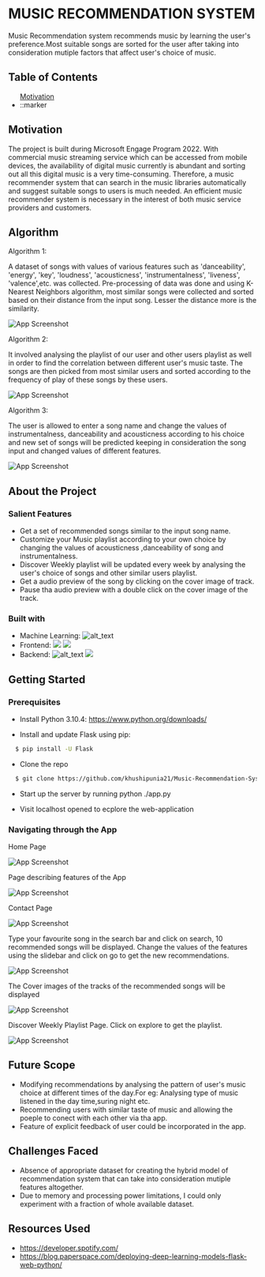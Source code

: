 # MUSIC RECOMMENDATION SYSTEM

Music Recommendation system recommends music by learning the user's preference.Most suitable songs are sorted for the user after taking into consideration mutiple factors that affect user's choice of music.




## Table of Contents
<ul>
  <a href="#Motivation">Motivation</a>
  <li>
    ::marker
  </li>
  
</ul>  


## Motivation

The project is built during Microsoft Engage Program 2022.
With commercial music streaming service which can be accessed from mobile devices, the availability of digital music currently is abundant and sorting out all this digital music is a very time-consuming. Therefore,  a music recommender system that can search in the music libraries automatically and suggest suitable songs to users is much needed. 
An efficient music recommender system is necessary in the interest of both music service providers and customers. 


## Algorithm

Algorithm 1:

A dataset of songs with values of various features such as 'danceability', 'energy', 'key', 'loudness', 'acousticness', 'instrumentalness', 'liveness', 'valence',etc. was collected. Pre-processing of data was done and using K-Nearest Neighbors algorithm, most similar songs were collected and sorted based on their distance from the input song. Lesser the distance more is the similarity.

![App Screenshot](/screenshots/algo1.jpg)


Algorithm 2: 

It involved analysing the playlist of our user and other users playlist as well in order to find the correlation between different user's music taste. The songs are then picked from most similar users and sorted according to the frequency of play of these songs by these users.

![App Screenshot](/screenshots/algo2.jpg)


Algorithm 3:

The user is allowed to enter a song name and change the values of instrumentalness, danceability and acousticness according to his choice and new set of songs will be predicted keeping in consideration the song input and changed values of different features.

![App Screenshot](/screenshots/algo3.jpg)


## About the Project

### Salient Features

- Get a set of recommended songs similar to the input song name.
- Customize your Music playlist according to your own choice by changing the values of acousticness ,danceability of song and instrumentalness.
- Discover Weekly playlist will be updated every week by analysing the user's choice of songs and other similar users playlist.
- Get a audio preview of the song by clicking on the cover image of track.
- Pause tha audio preview with a double click on the cover image of the track.

### Built with
- Machine Learning: ![alt_text](https://img.shields.io/badge/Python-FFD43B?style=for-the-badge&logo=python&logoColor=blue)
- Frontend: ![](https://img.shields.io/badge/HTML5-E34F26?style=for-the-badge&logo=html5&logoColor=white)  ![](https://img.shields.io/badge/CSS3-1572B6?style=for-the-badge&logo=css3&logoColor=white)
- Backend: ![alt_text](https://img.shields.io/badge/JavaScript-323330?style=for-the-badge&logo=javascript&logoColor=F7DF1E)  ![](https://img.shields.io/badge/Flask-000000?style=for-the-badge&logo=flask&logoColor=white)

## Getting Started

### Prerequisites
- Install Python 3.10.4: https://www.python.org/downloads/

- Install and update Flask using pip:

```bash
  $ pip install -U Flask
```
- Clone the repo

```bash
  $ git clone https://github.com/khushipunia21/Music-Recommendation-System

```

- Start up the server by running python ./app.py

- Visit localhost opened to ecplore the web-application

    
### Navigating through the App

Home Page

![App Screenshot](/screenshots/page1.png)

Page describing features of the App

![App Screenshot](/screenshots/page2.png)

Contact Page

![App Screenshot](/screenshots/page3.png)

Type your favourite song in the search bar and click on search, 10 recommended songs will be displayed. Change the values of the features using the slidebar and click on go to get the new recommendations.

![App Screenshot](/screenshots/page4.png)

The Cover images of the tracks of the recommended songs will be displayed

![App Screenshot](/screenshots/page5.png)

Discover Weekly Playlist Page. Click on explore to get the playlist.

![App Screenshot](/screenshots/page6.png)



## Future Scope

- Modifying recommendations by analysing the pattern of user's music choice at different times of the day.For eg: Analysing type of music listened in the day time,suring night etc.
- Recommending users with similar taste of music and allowing the poeple to conect with each other via tha app.
- Feature of explicit feedback of user could be incorporated in the app.

## Challenges Faced

- Absence of appropriate dataset for creating the hybrid model of recommendation system that can take into consideration mutiple features altogether.
- Due to memory and processing power limitations, I could only experiment with a fraction of whole available dataset. 

## Resources Used

- https://developer.spotify.com/
- https://blog.paperspace.com/deploying-deep-learning-models-flask-web-python/
